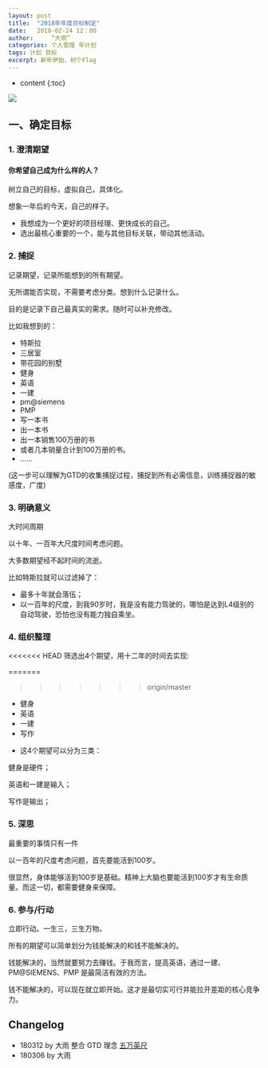 ```yaml
---
layout: post
title:  "2018年年度目标制定"
date:   2018-02-24 12：00
author:     “大雨”
categories: 个人管理 年计划
tags: 计划 目标
excerpt: 新年伊始，树个Flag
---
```


* content
{:toc}

![][image-1]

## 一、确定目标

### 1. 澄清期望

#### 你希望自己成为什么样的人？

树立自己的目标，虚拟自己，具体化。

想象一年后的今天，自己的样子。

- 我想成为一个更好的项目经理、更快成长的自己。
- 选出最核心重要的一个，能与其他目标关联，带动其他活动。

### 2. 捕捉

记录期望，记录所能想到的所有期望。

无所谓能否实现，不需要考虑分类。想到什么记录什么。

目的是记录下自己最真实的需求。随时可以补充修改。

比如我想到的：

- 特斯拉
- 三居室
- 带花园的别墅
- 健身
- 英语
- 一建
- pm@siemens
- PMP
- 写一本书
- 出一本书
- 出一本销售100万册的书
- 或者几本销量合计到100万册的书。
- ……

(这一步可以理解为GTD的收集捕捉过程，捕捉到所有必需信息，训练捕捉器的敏感度，广度)

### 3. 明确意义

大时间周期

以十年、一百年大尺度时间考虑问题。

大多数期望经不起时间的流逝。

比如特斯拉就可以过滤掉了：

- 最多十年就会落伍；
- 以一百年的尺度，到我90岁时，我是没有能力驾驶的，哪怕是达到L4级别的自动驾驶，恐怕也没有能力独自乘坐。

### 4. 组织整理

<<<<<<< HEAD
筛选出4个期望，用十二年的时间去实现:

=======
>>>>>>> origin/master
- 健身
- 英语
- 一建
- 写作

* 这4个期望可以分为三类：

健身是硬件；

英语和一建是输入；

写作是输出；

### 5. 深思

最重要的事情只有一件

以一百年的尺度考虑问题，首先要能活到100岁。

很显然，身体能够活到100岁是基础。精神上大脑也要能活到100岁才有生命质量。而这一切，都需要健身来保障。

### 6. 参与/行动

立即行动。一生三，三生万物。

所有的期望可以简单划分为钱能解决的和钱不能解决的。

钱能解决的，当然就要努力去赚钱。于我而言，提高英语，通过一建、PM@SIEMENS、PMP 是最简洁有效的方法。

钱不能解决的，可以现在就立即开始。这才是最切实可行并能拉开差距的核心竞争力。

## Changelog

- 180312 by 大雨 整合 GTD 理念 [五万英尺][image-2]
- 180306 by 大雨



[image-2]:    http://p4hi9syd4.bkt.clouddn.com/2018-03-12-5wanyingchi.png

[image-1]:	http://p4hi9syd4.bkt.clouddn.com/2018-03-08-avatar.jpg
